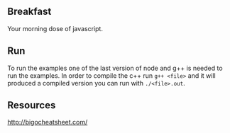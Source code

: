 ## Breakfast

Your morning dose of javascript.

## Run

To run the examples one of the last version of node and g++ is needed to run the examples. In order to compile the c++ run `g++ <file>` and it will produced a compiled version you can run with `./<file>.out`.

## Resources

http://bigocheatsheet.com/
